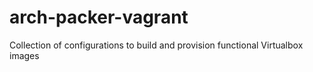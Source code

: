 # arch-packer-vagrant
Collection of configurations to build and provision functional Virtualbox images
